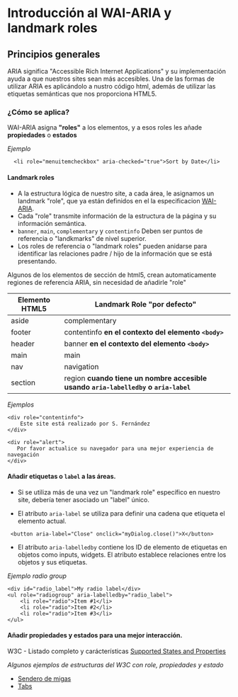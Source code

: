
# Introducción al WAI-ARIA y landmark roles

## Principios generales

ARIA significa "Accessible Rich Internet Applications" y su implementación ayuda a que nuestros sites sean más accesibles.
Una de las formas de utilizar ARIA es aplicándolo a nustro código html, además de utilizar las etiquetas semánticas que nos proporciona HTML5.

### ¿Cómo se aplica?

WAI-ARIA asigna **"roles"** a los elementos, y a esos roles les añade **propiedades** o **estados**

*Ejemplo*
```
  <li role="menuitemcheckbox" aria-checked="true">Sort by Date</li>
```

#### Landmark roles 

* A la estructura lógica de nuestro site, a cada área, le asignamos un landmark "role", que ya están definidos en el la especificacion [WAI-ARIA](https://www.w3.org/TR/wai-aria/). 
* Cada "role" transmite información de la estructura de la página y su información semántica.
* `banner`, `main`, `complementary` y `contentinfo` Deben ser puntos de referencia o "landkmarks" de nivel superior.
* Los roles de referencia o "landmark roles" pueden anidarse para identificar las relaciones padre / hijo de la información que se está presentando.

Algunos de los elementos de sección de html5, crean automaticamente regiones de referencia ARIA, sin necesidad de añadirle "role"

Elemento HTML5 | Landmark Role "por defecto" 
---------------| ------------------------------
aside	| complementary
footer |	contentinfo **en el contexto del elemento `<body>`**
header |	banner **en el contexto del elemento `<body>`**
main |	main
nav |	navigation
section |	region **cuando tiene un nombre accesible usando `aria-labelledby` o `aria-label`**


*Ejemplos*

```
<div role="contentinfo">
    Este site está realizado por S. Fernández
</div>
```
```
<div role="alert">
   Por favor actualice su navegador para una mejor experiencia de navegación
</div>
```


####  Añadir etiquetas o `label` a las áreas.

- Si se utiliza más de una vez un "landmark role" específico en nuestro site, debería tener asociado un "label" único.

- El atributo `aria-label` se utiliza para definir una cadena que etiqueta el elemento actual. 

```
 <button aria-label="Close" onclick="myDialog.close()">X</button>
```

- El atributo `aria-labelledby` contiene los ID de elemento de etiquetas en objetos como inputs, widgets. El atributo establece relaciones entre los objetos y sus etiquetas.

*Ejemplo radio group*

```
<div id="radio_label">My radio label</div>
<ul role="radiogroup" aria-labelledby="radio_label">
    <li role="radio">Item #1</li>
    <li role="radio">Item #2</li>
    <li role="radio">Item #3</li>
</ul>
```
####  Añadir propiedades y estados para una mejor interacción.

W3C - Listado completo y carácterísticas [Supported States and Properties](https://www.w3.org/TR/wai-aria/states_and_properties)

*Algunos ejemplos de estructuras del W3C con role, propiedades y estado*

* [Sendero de migas](https://www.w3.org/TR/wai-aria-practices/examples/breadcrumb/index.html)
* [Tabs](https://www.w3.org/TR/wai-aria-practices/examples/tabs/tabs.html)















